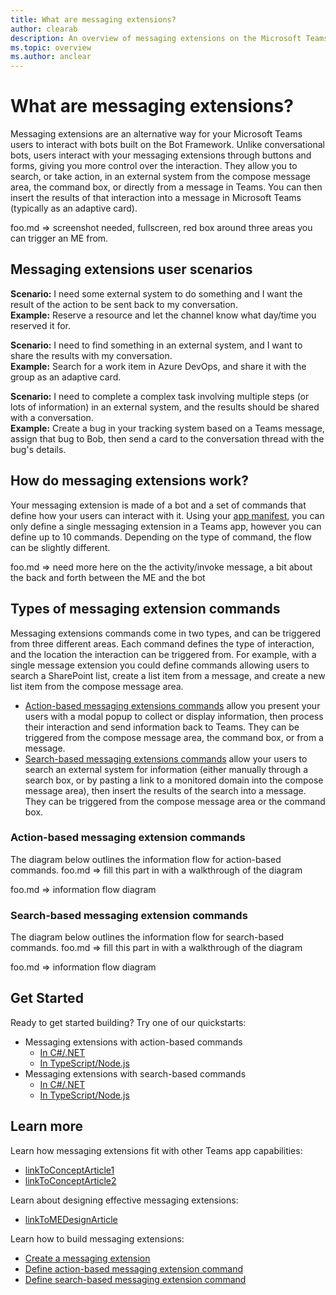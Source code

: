 ```yaml
---
title: What are messaging extensions?
author: clearab
description: An overview of messaging extensions on the Microsoft Teams platform
ms.topic: overview
ms.author: anclear
---
```

# What are messaging extensions?

Messaging extensions are an alternative way for your Microsoft Teams users to interact with bots built on the Bot Framework. Unlike conversational bots, users interact with your messaging extensions through buttons and forms, giving you more control over the interaction. They allow you to search, or take action, in an external system from the compose message area, the command box, or directly from a message in Teams. You can then insert the results of that interaction into a message in Microsoft Teams (typically as an adaptive card).

foo.md => screenshot needed, fullscreen, red box around three areas you can trigger an ME from.

## Messaging extensions user scenarios

**Scenario:** I need some external system to do something and I want the result of the action to be sent back to my conversation.\
**Example:** Reserve a resource and let the channel know what day/time you reserved it for.

**Scenario:** I need to find something in an external system, and I want to share the results with my conversation.\
**Example:**  Search for a work item in Azure DevOps, and share it with the group as an adaptive card.

**Scenario:** I need to complete a complex task involving multiple steps (or lots of information) in an external system, and the results should be shared with a conversation.\
**Example:** Create a bug in your tracking system based on a Teams message, assign that bug to Bob, then send a card to the conversation thread with the bug's details.

## How do messaging extensions work?

Your messaging extension is made of a bot and a set of commands that define how your users can interact with it. Using your [app manifest](foo.md), you can only define a single messaging extension in a Teams app, however you can define up to 10 commands. Depending on the type of command, the flow can be slightly different.

foo.md => need more here on the the activity/invoke message, a bit about the back and forth between the ME and the bot

## Types of messaging extension commands

Messaging extensions commands come in two types, and can be triggered from three different areas. Each command defines the type of interaction, and the location the interaction can be triggered from. For example, with a single message extension you could define commands allowing users to search a SharePoint list, create a list item from a message, and create a new list item from the compose message area.

* [Action-based messaging extensions commands](./foo.md) allow you present your users with a modal popup to collect or display information, then process their interaction and send information back to Teams. They can be triggered from the compose message area, the command box, or from a message.
* [Search-based messaging extensions commands](./foo.md) allow your users to search an external system for information (either manually through a search box, or by pasting a link to a monitored domain into the compose message area), then insert the results of the search into a message. They can be triggered from the compose message area or the command box.

### Action-based messaging extension commands

The diagram below outlines the information flow for action-based commands. foo.md => fill this part in with a walkthrough of the diagram

foo.md => information flow diagram

### Search-based messaging extension commands

The diagram below outlines the information flow for search-based commands. foo.md => fill this part in with a walkthrough of the diagram

foo.md => information flow diagram

## Get Started

Ready to get started building? Try one of our quickstarts:

* Messaging extensions with action-based commands
  * [In C#/.NET](foo.md)
  * [In TypeScript/Node.js](foo.md)
* Messaging extensions with search-based commands
  * [In C#/.NET](foo.md)
  * [In TypeScript/Node.js](foo.md)

## Learn more

Learn how messaging extensions fit with other Teams app capabilities:

* [linkToConceptArticle1](./foo.md)
* [linkToConceptArticle2](./foo.md)

Learn about designing effective messaging extensions:

* [linkToMEDesignArticle](./foo.md)

Learn how to build messaging extensions:

* [Create a messaging extension](./foo.md)
* [Define action-based messaging extension command](./foo.md)
* [Define search-based messaging extension command](./foo.md)
